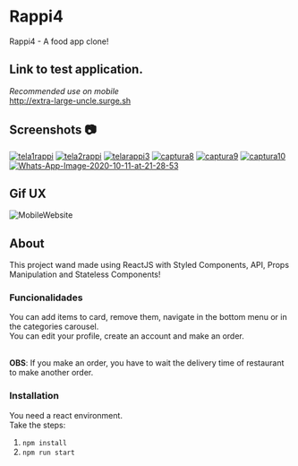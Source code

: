 # Rappi4

Rappi4 - A food app clone!

## Link to test application.
*Recommended use on mobile*<br />
http://extra-large-uncle.surge.sh

## Screenshots :camera:

<a href="https://imgbb.com/"><img src="https://i.ibb.co/cDjNpf3/tela1rappi.png" alt="tela1rappi" border="0"></a>
<a href="https://imgbb.com/"><img src="https://i.ibb.co/tXThFk3/tela2rappi.png" alt="tela2rappi" border="0"></a>
<a href="https://imgbb.com/"><img src="https://i.ibb.co/cbys7S1/telarappi3.png" alt="telarappi3" border="0"></a>
<a href="https://imgbb.com/"><img src="https://i.ibb.co/sK4cgZV/captura8.png" alt="captura8" border="0"></a>
<a href="https://imgbb.com/"><img src="https://i.ibb.co/HKzLkJT/captura9.png" alt="captura9" border="0"></a>
<a href="https://imgbb.com/"><img src="https://i.ibb.co/Bsc2mSh/captura10.png" alt="captura10" border="0"></a>
<a href="https://imgbb.com/"><img src="https://i.ibb.co/VYH2fyy/Whats-App-Image-2020-10-11-at-21-28-53.jpg" alt="Whats-App-Image-2020-10-11-at-21-28-53" border="0"></a><br />

## Gif UX

![MobileWebsite](https://media.giphy.com/media/eJAfa2Dq1kpe2NNysc/giphy.gif)

## About

This project wand made using ReactJS with Styled Components, API, Props Manipulation and Stateless Components!

### Funcionalidades
You can add items to card, remove them, navigate in the bottom menu or in the categories carousel.<br />
You can edit your profile, create an account and make an order.<br /><br />

**OBS**: If you make an order, you have to wait the delivery time of restaurant to make another order. 

### Installation
You need a react environment. <br />
Take the steps:<br />
1. ``` npm install ```
2. ``` npm run start ```

